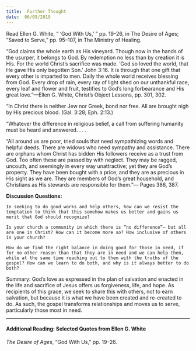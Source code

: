 ```yaml
---
title:  Further Thought
date:  06/09/2019
---
```


Read Ellen G. White, “ ‘God With Us,’ ” pp. 19–26, in The Desire of Ages; “Saved to Serve,” pp. 95–107, in The Ministry of Healing.

“God claims the whole earth as His vineyard. Though now in the hands of the usurper, it belongs to God. By redemption no less than by creation it is His. For the world Christ’s sacrifice was made. ‘God so loved the world, that He gave His only begotten Son.’ John 3:16. It is through that one gift that every other is imparted to men. Daily the whole world receives blessing from God. Every drop of rain, every ray of light shed on our unthankful race, every leaf and flower and fruit, testifies to God’s long forbearance and His great love.”—Ellen G. White, Christ’s Object Lessons, pp. 301, 302.

“In Christ there is neither Jew nor Greek, bond nor free. All are brought nigh by His precious blood. (Gal. 3:28; Eph. 2:13.)

“Whatever the difference in religious belief, a call from suffering humanity must be heard and answered. . . .

“All around us are poor, tried souls that need sympathizing words and helpful deeds. There are widows who need sympathy and assistance. There are orphans whom Christ has bidden His followers receive as a trust from God. Too often these are passed by with neglect. They may be ragged, uncouth, and seemingly in every way unattractive; yet they are God’s property. They have been bought with a price, and they are as precious in His sight as we are. They are members of God’s great household, and Christians as His stewards are responsible for them.”— Pages 386, 387.

**Discussion Questions:**

`In seeking to do good works and help others, how can we resist the temptation to think that this somehow makes us better and gains us merit that God should recognize?`

`Is your church a community in which there is “no difference”— but all are one in Christ? How can it become more so? How inclusive of others is your church?`

`How do we find the right balance in doing good for those in need, if for no other reason than that they are in need and we can help them, while at the same time reaching out to them with the truths of the gospel? How can we learn to do both, and why is it always better to do both?`

Summary: God’s love as expressed in the plan of salvation and enacted in the life and sacrifice of Jesus offers us forgiveness, life, and hope. As recipients of this grace, we seek to share this with others, not to earn salvation, but because it is what we have been created and re-created to do. As such, the gospel transforms relationships and moves us to serve, particularly those most in need.

---

#### Additional Reading: Selected Quotes from Ellen G. White

_The Desire of Ages_, “God With Us,” pp. 19–26. 